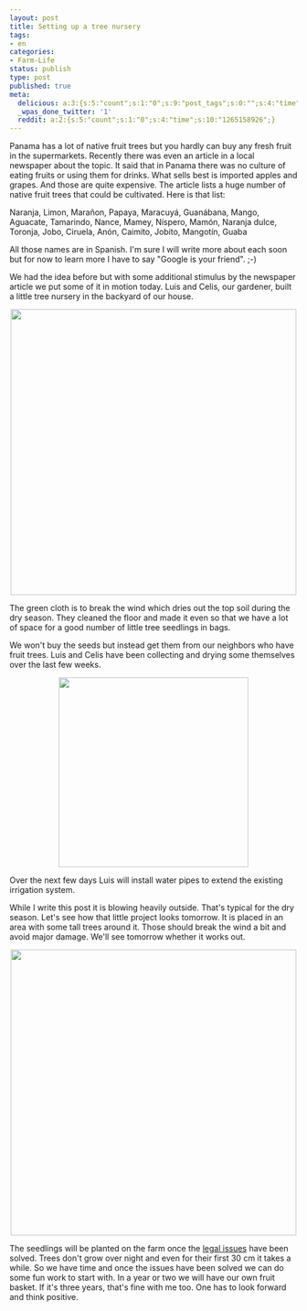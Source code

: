 ```yaml
---
layout: post
title: Setting up a tree nursery
tags:
- en
categories:
- Farm-Life
status: publish
type: post
published: true
meta:
  delicious: a:3:{s:5:"count";s:1:"0";s:9:"post_tags";s:0:"";s:4:"time";s:10:"1265158923";}
  _wpas_done_twitter: '1'
  reddit: a:2:{s:5:"count";s:1:"0";s:4:"time";s:10:"1265158926";}
---
```

Panama has a lot of native fruit trees but you hardly can buy any fresh fruit in the supermarkets. Recently there was even an article in a local newspaper about the topic. It said that in Panama there was no culture of eating fruits or using them for drinks. What sells best is imported apples and grapes. And those are quite expensive. The article lists a huge number of native fruit trees that could be cultivated. Here is that list:

Naranja, Limon, Marañon, Papaya, Maracuyá, Guanábana, Mango, Aguacate, Tamarindo, Nance, Mamey, Níspero, Mamón, Naranja dulce, Toronja, Jobo, Ciruela, Anón, Caimito, Jobito, Mangotín, Guaba

All those names are in Spanish. I'm sure I will write more about each soon but for now to learn more I have to say "Google is your friend". ;-)

We had the idea before but with some additional stimulus by the newspaper article we put some of it in motion today. Luis and Celis, our gardener, built a little tree nursery in the backyard of our house.

<div style="text-align:center;"><a href="http://www.flickr.com/photos/34665899@N00/4226730969" title="View '' on Flickr.com"><img border="0" width="500" alt="" src="http://farm3.static.flickr.com/2730/4226730969_96e0159d62.jpg"></a></div>

The green cloth is to break the wind which dries out the top soil during the dry season. They cleaned the floor and made it even so that we have a lot of space for a good number of little tree seedlings in bags. 

We won't buy the seeds but instead get them from our neighbors who have fruit trees. Luis and Celis have been collecting and drying some themselves over the last few weeks.

<div style="text-align:center;"><a href="http://www.flickr.com/photos/34665899@N00/4226732979" title="View '' on Flickr.com"><img border="0" width="332" alt="" src="http://farm3.static.flickr.com/2791/4226732979_cea5d56e84.jpg"></a></div>

Over the next few days Luis will install water pipes to extend the existing irrigation system.

While I write this post it is blowing heavily outside. That's typical for the dry season. Let's see how that little project looks tomorrow. It is placed in an area with some tall trees around it. Those should break the wind a bit and avoid major damage. We'll see tomorrow whether it works out.

<div style="text-align:center;"><a href="http://www.flickr.com/photos/34665899@N00/4227505232" title="View '' on Flickr.com"><img border="0" width="500" alt="" src="http://farm5.static.flickr.com/4017/4227505232_717f98c0c0.jpg"></a></div>

The seedlings will be planted on the farm once the <a href="http://blog.stephan-schwab.com/2009/12/07/agreements-are-not-always-honored-by-all-parties/">legal issues</a> have been solved. Trees don't grow over night and even for their first 30 cm it takes a while. So we have time and once the issues have been solved we can do some fun work to start with. In a year or two we will have our own fruit basket. If it's three years, that's fine with me too. One has to look forward and think positive.
